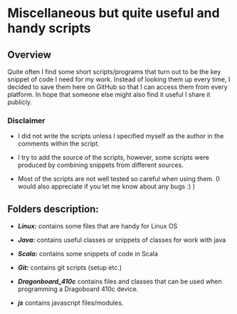 # Miscellaneous but quite useful and handy scripts



## Overview

Quite often I find some short scripts/programs that turn out to be the key snippet of code I need for my work. 
Instead of looking them up every time, I decided to save them here on GitHub so that I can access them from every platform.
In hope that someone else might also find it useful I share it publicly.


### Disclaimer

- I did not write the scripts unless I specified myself as the author in the comments within the script.

- I try to add the source of the scripts, however, some scripts were produced by combining snippets from different sources.

- Most of the scripts are not well tested so careful when using them. (I would also appreciate if you let me know about any bugs :) )



## Folders description:

- <i><b>Linux:</b></i> contains some files that are handy for Linux OS

- <i><b>Java:</b></i> contains useful classes or snippets of classes for work with java

- <i><b>Scala:</b></i> contains some snippets of code in Scala

- <i><b>Git:</b></i> contains git scripts (setup etc.)

- <i><b>Dragonboard_410c</b></i> contains files and classes that can be used when programming a Dragoboard 410c device.

- <i><b>js</b></i> contains javascript files/modules.
